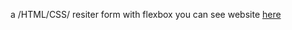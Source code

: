 a /HTML/CSS/ resiter form with flexbox you can see website [here](https://arshiacode.github.io/navbar-with-flex/)
